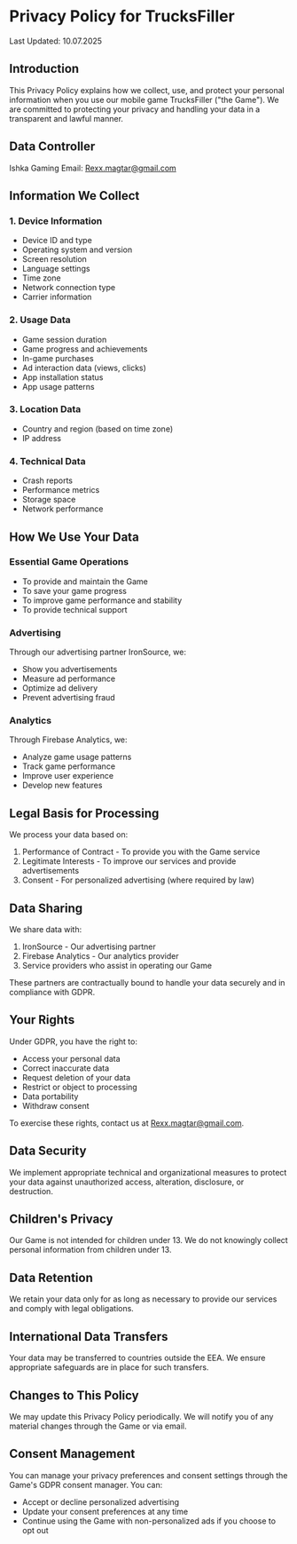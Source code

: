 # Privacy Policy for TrucksFiller

Last Updated: 10.07.2025

## Introduction
This Privacy Policy explains how we collect, use, and protect your personal information when you use our mobile game TrucksFiller ("the Game"). We are committed to protecting your privacy and handling your data in a transparent and lawful manner.

## Data Controller
Ishka Gaming
Email: Rexx.magtar@gmail.com

## Information We Collect

### 1. Device Information
- Device ID and type
- Operating system and version
- Screen resolution
- Language settings
- Time zone
- Network connection type
- Carrier information

### 2. Usage Data
- Game session duration
- Game progress and achievements
- In-game purchases
- Ad interaction data (views, clicks)
- App installation status
- App usage patterns

### 3. Location Data
- Country and region (based on time zone)
- IP address

### 4. Technical Data
- Crash reports
- Performance metrics
- Storage space
- Network performance

## How We Use Your Data

### Essential Game Operations
- To provide and maintain the Game
- To save your game progress
- To improve game performance and stability
- To provide technical support

### Advertising
Through our advertising partner IronSource, we:
- Show you advertisements
- Measure ad performance
- Optimize ad delivery
- Prevent advertising fraud

### Analytics
Through Firebase Analytics, we:
- Analyze game usage patterns
- Track game performance
- Improve user experience
- Develop new features

## Legal Basis for Processing

We process your data based on:
1. Performance of Contract - To provide you with the Game service
2. Legitimate Interests - To improve our services and provide advertisements
3. Consent - For personalized advertising (where required by law)

## Data Sharing

We share data with:
1. IronSource - Our advertising partner
2. Firebase Analytics - Our analytics provider
3. Service providers who assist in operating our Game

These partners are contractually bound to handle your data securely and in compliance with GDPR.

## Your Rights

Under GDPR, you have the right to:
- Access your personal data
- Correct inaccurate data
- Request deletion of your data
- Restrict or object to processing
- Data portability
- Withdraw consent

To exercise these rights, contact us at Rexx.magtar@gmail.com.

## Data Security
We implement appropriate technical and organizational measures to protect your data against unauthorized access, alteration, disclosure, or destruction.

## Children's Privacy
Our Game is not intended for children under 13. We do not knowingly collect personal information from children under 13.

## Data Retention
We retain your data only for as long as necessary to provide our services and comply with legal obligations.

## International Data Transfers
Your data may be transferred to countries outside the EEA. We ensure appropriate safeguards are in place for such transfers.

## Changes to This Policy
We may update this Privacy Policy periodically. We will notify you of any material changes through the Game or via email.

## Consent Management
You can manage your privacy preferences and consent settings through the Game's GDPR consent manager. You can:
- Accept or decline personalized advertising
- Update your consent preferences at any time
- Continue using the Game with non-personalized ads if you choose to opt out
